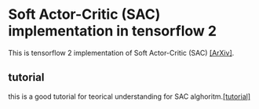 # Soft Actor-Critic (SAC) implementation in tensorflow 2

This is tensorflow 2 implementation of Soft Actor-Critic (SAC) [[ArXiv]](https://arxiv.org/abs/1812.05905).

## tutorial

this is a good tutorial for teorical understanding for SAC alghoritm.[[tutorial]](https://spinningup.openai.com/en/latest/algorithms/sac.html)
